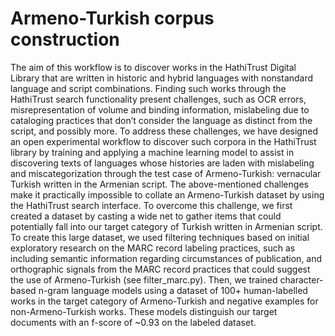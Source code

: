 # Armeno-Turkish corpus construction

The aim of this workflow is to discover works in the HathiTrust Digital Library that are written in historic and hybrid languages with nonstandard language and script combinations. Finding such works through the HathiTrust search functionality present challenges, such as OCR errors, misrepresentation of volume and binding information, mislabeling due to cataloging practices that don’t consider the language as distinct from the script, and possibly more. To address these challenges, we have designed an open experimental workflow to discover such corpora in the HathiTrust library by training and applying a machine learning model to assist in discovering texts of languages whose histories are laden with mislabeling and miscategorization through the test case of Armeno-Turkish: vernacular Turkish written in the Armenian script. 
The above-mentioned challenges make it practically impossible to collate an Armeno-Turkish dataset by using the HathiTrust search interface. To overcome this challenge, we first created a dataset by casting a wide net to gather items that could potentially fall into our target category of Turkish written in Armenian script. To create this large dataset, we used filtering techniques based on initial exploratory research on the MARC record labeling practices, such as including semantic information regarding circumstances of publication, and orthographic signals from the MARC record practices that could suggest the use of Armeno-Turkish (see filter_marc.py). Then, we trained character-based n-gram language models using a dataset of 100+ human-labelled works in the target category of Armeno-Turkish and negative examples for non-Armeno-Turkish works. These models distinguish our target documents with an f-score of ~0.93 on the labeled dataset. 

